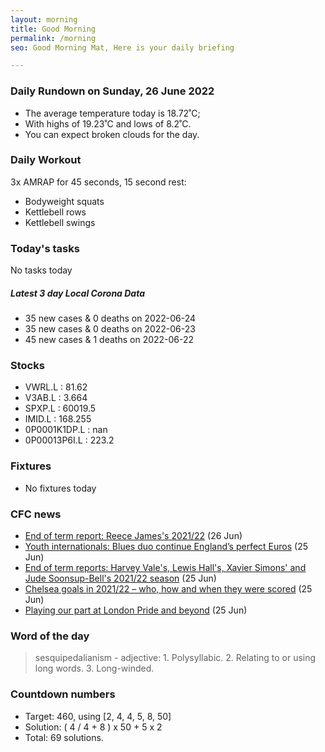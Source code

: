 ```yaml
---
layout: morning
title: Good Morning
permalink: /morning
seo: Good Morning Mat, Here is your daily briefing

---
```


<!-- weather_marker starts -->
### Daily Rundown on Sunday, 26 June 2022

- The average temperature today is 18.72˚C;
- With highs of 19.23˚C and lows of 8.2˚C.
- You can expect broken clouds for the day.

<!-- weather_marker ends -->

### Daily Workout
<!-- workout_marker starts -->
3x AMRAP for 45 seconds, 15 second rest:

- Bodyweight squats
- Kettlebell rows
- Kettlebell swings

<!-- workout_marker ends -->

### Today's tasks
<!-- task_marker starts -->
No tasks today
<!-- task_marker ends -->

<!-- c19_marker starts -->
##### Latest 3 day Local Corona Data

- 35 new cases & 0 deaths on 2022-06-24
- 35 new cases & 0 deaths on 2022-06-23
- 45 new cases & 1 deaths on 2022-06-22

<!-- c19_marker ends -->

### Stocks

<!-- stocks_marker starts -->

- VWRL.L : 81.62
- V3AB.L : 3.664
- SPXP.L : 60019.5
- IMID.L : 168.255
- 0P0001K1DP.L : nan
- 0P00013P6I.L : 223.2

<!-- stocks_marker ends -->

### Fixtures

<!-- sports_marker starts -->

- No fixtures today
<!-- sports_marker ends -->

### CFC news

<!-- cfc_marker starts -->
- [End of term report: Reece James's 2021/22](https://www.chelseafc.com/en/news/2022/06/26/end-of-term-report--reece-james-s-2021-22) (26 Jun)
- [Youth internationals: Blues duo continue England’s perfect Euros](https://www.chelseafc.com/en/news/2022/06/25/youth-internationals--blues-duo-continue-england-s-perfect-euros) (25 Jun)
- [End of term reports: Harvey Vale's, Lewis Hall's, Xavier Simons' and Jude Soonsup-Bell's 2021/22 season](https://www.chelseafc.com/en/news/2022/06/25/end-of-term-reports--harvey-vale-s--lewis-hall-s--xavier-simons-) (25 Jun)
- [Chelsea goals in 2021/22 – who, how and when they were scored](https://www.chelseafc.com/en/news/2022/06/24/chelsea-goals-in-2021-22---who--how-and-when-they-were-scored-) (25 Jun)
- [Playing our part at London Pride and beyond](https://www.chelseafc.com/en/news/2022/06/25/playing-our-part-at-london-pride-and-beyond) (25 Jun)

<!-- cfc_marker ends -->

### Word of the day
<!-- word_marker starts -->

 > sesquipedalianism - adjective: 1. Polysyllabic. 2. Relating to or using long words. 3. Long-winded.

<!-- word_marker ends -->

### Countdown numbers
<!-- game_marker starts -->

- Target: 460, using [2, 4, 4, 5, 8, 50]
- Solution: ( 4 / 4 + 8 ) x 50 + 5 x 2
- Total: 69 solutions.

<!-- game_marker ends -->